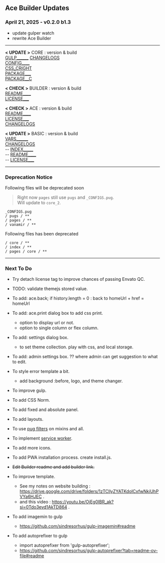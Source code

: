## Ace Builder Updates

### April 21, 2025 - v0.2.0 b1.3
- update gulper watch
- rewrite Ace Builder

------------------------------------------------------------------

**< UPDATE >**
CORE : version & build  
[GULP______](../gulpfile.js)
[CHANGELOGS](../CHANGELOGS.md)  
[CONFIG____](../core_2/_CONFIGS.pug)  
[CSS_CRIGHT](../styles/gulp_css/core_2/_copyright.scss)  
[PACKAGE___](../package.json)  
[PACKAGE__C](../package-copy.json)  

**< CHECK >**
BUILDER : version & build  
[README____](../README.md)  
[LICENSE___](../LICENSE.txt)  

**< CHECK >**
ACE : version & build  
[README____](../../ace/README.md)  
[LICENSE___](../../ace/LICENSE.txt)  
[CHANGELOGS](../../ace/CHANGELOGS.md)

**< UPDATE >**
BASIC : version & build  
[VARS______](../pages/basic/_vars.pug)  
[CHANGELOGS](../pages/basic/CHANGELOGS.md)  
-- [INDEX_____](../pages/basic/index.html.pug)  
-- [README____](../../ace/basic/README.md)  
-- [LICENSE___](../../ace/basic/LICENSE.txt)  

------------------------------------------------------------------

### Deprecation Notice

Following files will be deprecated soon

> Right now `pages` still use `pugs` and `_CONFIGS.pug`.  
> Will update to `core_2`. 
```
_CONFIGS.pug
/ pugs / **
/ pages / **
/ vanamir / **
```

Following files has been deprecated

```
/ core / **
/ index / **
/ pages / core / **
```

------------------------------------------------------------------

### Next To Do

  - Try detach license tag to improve chances of passing Envato QC.

  - TODO: validate themejs stored value.

  - To add: ace.back; if history.length = 0 : back to homeUrl + href = homeUrl

  - To add: ace.print dialog box to add css print.
    - option to display url or not.
    - option to single column or flex column.

  - To add: settings dialog box.
    - to set theme collection. play with css, and local storage.

  - To add: admin settings box. ?? where admin can get suggestion to what to edit.

  - To style error template a bit.
    - add background :before, logo, and theme changer.

  - To improve gulp.

  - To add CSS Norm.

  - To add fixed and absolute panel.

  - To add layouts.

  - To use [pug filters](pug-filters.md) on mixins and all.

  - To implement [service worker](service-worker.md).

  - To add more icons.

  - To add PWA installation process. create install.js.

  - ~~Edit Builder readme and add builder link.~~

  - To improve template.
    - See my notes on website building : https://drive.google.com/drive/folders/1zTCllyZYATKdoICxfwNkiUhPVYa6HJEC .
    - and this video : https://youtu.be/OjEg0IBR_ak?si=0Tdo3evd1AkTD864 .

  - To add imagemin to gulp
    - https://github.com/sindresorhus/gulp-imagemin#readme

  - To add autoprefixer to gulp
    - import autoprefixer from 'gulp-autoprefixer';
    - https://github.com/sindresorhus/gulp-autoprefixer?tab=readme-ov-file#readme
